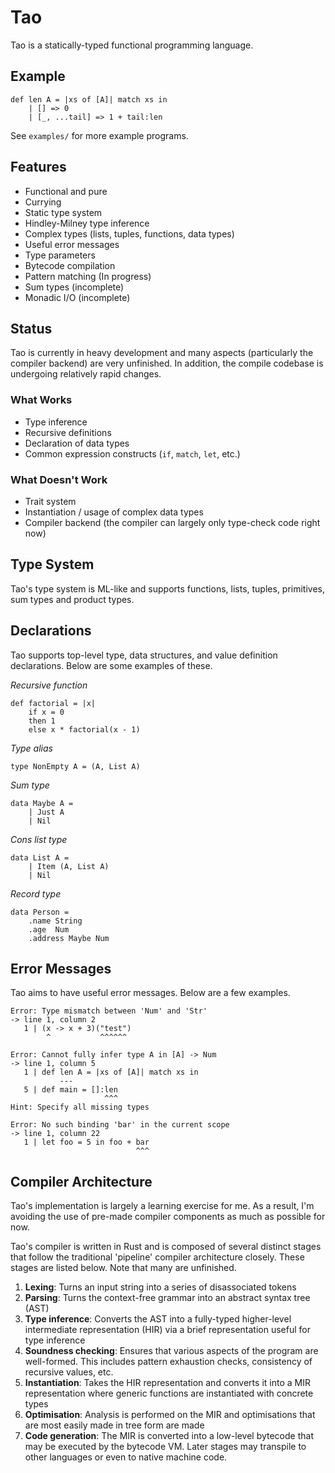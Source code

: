 # Tao

Tao is a statically-typed functional programming language.

## Example

```
def len A = |xs of [A]| match xs in
	| [] => 0
	| [_, ...tail] => 1 + tail:len
```

See `examples/` for more example programs.

## Features

- Functional and pure
- Currying
- Static type system
- Hindley-Milney type inference
- Complex types (lists, tuples, functions, data types)
- Useful error messages
- Type parameters
- Bytecode compilation
- Pattern matching (In progress)
- Sum types (incomplete)
- Monadic I/O (incomplete)

## Status

Tao is currently in heavy development and many aspects (particularly the compiler backend) are very unfinished.
In addition, the compile codebase is undergoing relatively rapid changes.

### What Works

- Type inference
- Recursive definitions
- Declaration of data types
- Common expression constructs (`if`, `match`, `let`, etc.)

### What Doesn't Work

- Trait system
- Instantiation / usage of complex data types
- Compiler backend (the compiler can largely only type-check code right now)

## Type System

Tao's type system is ML-like and supports functions, lists, tuples, primitives, sum types and product types.

## Declarations

Tao supports top-level type, data structures, and value definition declarations.
Below are some examples of these.

*Recursive function*

```
def factorial = |x|
	if x = 0
	then 1
	else x * factorial(x - 1)
```

*Type alias*

```
type NonEmpty A = (A, List A)
```

*Sum type*

```
data Maybe A =
	| Just A
	| Nil
```

*Cons list type*

```
data List A =
	| Item (A, List A)
	| Nil
```

*Record type*

```
data Person =
	.name String
	.age  Num
	.address Maybe Num
```

## Error Messages

Tao aims to have useful error messages. Below are a few examples.

```
Error: Type mismatch between 'Num' and 'Str'
-> line 1, column 2
   1 | (x -> x + 3)("test")
        ^           ^^^^^^
```

```
Error: Cannot fully infer type A in [A] -> Num
-> line 1, column 5
   1 | def len A = |xs of [A]| match xs in
           ---
   5 | def main = []:len
                     ^^^
Hint: Specify all missing types
```

```
Error: No such binding 'bar' in the current scope
-> line 1, column 22
   1 | let foo = 5 in foo + bar
                            ^^^
```

## Compiler Architecture

Tao's implementation is largely a learning exercise for me.
As a result, I'm avoiding the use of pre-made compiler components as much as possible for now.

Tao's compiler is written in Rust and is composed of several distinct stages that follow the traditional 'pipeline' compiler architecture closely.
These stages are listed below. Note that many are unfinished.

1) **Lexing**: Turns an input string into a series of disassociated tokens
2) **Parsing**: Turns the context-free grammar into an abstract syntax tree (AST)
3) **Type inference**: Converts the AST into a fully-typed higher-level intermediate representation (HIR) via a brief representation useful for type inference
4) **Soundness checking**: Ensures that various aspects of the program are well-formed. This includes pattern exhaustion checks, consistency of recursive values, etc.
5) **Instantiation**: Takes the HIR representation and converts it into a MIR representation where generic functions are instantiated with concrete types
6) **Optimisation**: Analysis is performed on the MIR and optimisations that are most easily made in tree form are made
7) **Code generation**: The MIR is converted into a low-level bytecode that may be executed by the bytecode VM. Later stages may transpile to other languages or even to native machine code.

